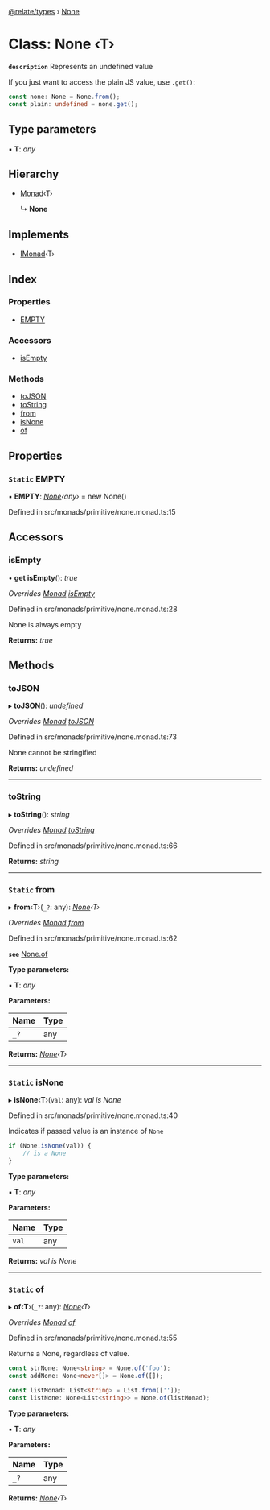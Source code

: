[@relate/types](../README.md) › [None](none.md)

# Class: None ‹**T**›

**`description`** 
Represents an undefined value

If you just want to access the plain JS value, use `.get()`:
```ts
const none: None = None.from();
const plain: undefined = none.get();
```

## Type parameters

▪ **T**: *any*

## Hierarchy

* [Monad](monad.md)‹T›

  ↳ **None**

## Implements

* [IMonad](../interfaces/imonad.md)‹T›

## Index

### Properties

* [EMPTY](none.md#static-empty)

### Accessors

* [isEmpty](none.md#isempty)

### Methods

* [toJSON](none.md#tojson)
* [toString](none.md#tostring)
* [from](none.md#static-from)
* [isNone](none.md#static-isnone)
* [of](none.md#static-of)

## Properties

### `Static` EMPTY

▪ **EMPTY**: *[None](none.md)‹any›* = new None()

Defined in src/monads/primitive/none.monad.ts:15

## Accessors

###  isEmpty

• **get isEmpty**(): *true*

*Overrides [Monad](monad.md).[isEmpty](monad.md#isempty)*

Defined in src/monads/primitive/none.monad.ts:28

None is always empty

**Returns:** *true*

## Methods

###  toJSON

▸ **toJSON**(): *undefined*

*Overrides [Monad](monad.md).[toJSON](monad.md#tojson)*

Defined in src/monads/primitive/none.monad.ts:73

None cannot be stringified

**Returns:** *undefined*

___

###  toString

▸ **toString**(): *string*

*Overrides [Monad](monad.md).[toString](monad.md#tostring)*

Defined in src/monads/primitive/none.monad.ts:66

**Returns:** *string*

___

### `Static` from

▸ **from**‹**T**›(`_?`: any): *[None](none.md)‹T›*

*Overrides [Monad](monad.md).[from](monad.md#static-from)*

Defined in src/monads/primitive/none.monad.ts:62

**`see`** [None.of](none.md#static-of)

**Type parameters:**

▪ **T**: *any*

**Parameters:**

Name | Type |
------ | ------ |
`_?` | any |

**Returns:** *[None](none.md)‹T›*

___

### `Static` isNone

▸ **isNone**‹**T**›(`val`: any): *val is None<T>*

Defined in src/monads/primitive/none.monad.ts:40

Indicates if passed value is an instance of `None`
```ts
if (None.isNone(val)) {
    // is a None
}
```

**Type parameters:**

▪ **T**: *any*

**Parameters:**

Name | Type |
------ | ------ |
`val` | any |

**Returns:** *val is None<T>*

___

### `Static` of

▸ **of**‹**T**›(`_?`: any): *[None](none.md)‹T›*

*Overrides [Monad](monad.md).[of](monad.md#static-of)*

Defined in src/monads/primitive/none.monad.ts:55

Returns a None, regardless of value.

```ts
const strNone: None<string> = None.of('foo');
const addNone: None<never[]> = None.of([]);

const listMonad: List<string> = List.from(['']);
const listNone: None<List<string>> = None.of(listMonad);
```

**Type parameters:**

▪ **T**: *any*

**Parameters:**

Name | Type |
------ | ------ |
`_?` | any |

**Returns:** *[None](none.md)‹T›*
